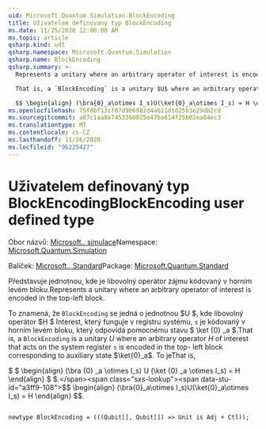 ```yaml
---
uid: Microsoft.Quantum.Simulation.BlockEncoding
title: Uživatelem definovaný typ BlockEncoding
ms.date: 11/25/2020 12:00:00 AM
ms.topic: article
qsharp.kind: udt
qsharp.namespace: Microsoft.Quantum.Simulation
qsharp.name: BlockEncoding
qsharp.summary: >-
  Represents a unitary where an arbitrary operator of interest is encoded in the top-left block.

  That is, a `BlockEncoding` is a unitary $U$ where an arbitrary operator $H$ of interest that acts on the system register `s` is encoded in the top- left block corresponding to auxiliary state $\ket{0}_a$. That is,

  $$ \begin{align} (\bra{0}_a\otimes I_s)U(\ket{0}_a\otimes I_s) = H \end{align} $$.
ms.openlocfilehash: 75fdbf13cf07d906982d4a611d1d25b3e29db2cd
ms.sourcegitcommit: a87c1aa8e7453360025e47ba614f25b02ea84ec3
ms.translationtype: MT
ms.contentlocale: cs-CZ
ms.lasthandoff: 11/26/2020
ms.locfileid: "96225427"
---
```

# <a name="blockencoding-user-defined-type"></a><span data-ttu-id="a3ff9-102">Uživatelem definovaný typ BlockEncoding</span><span class="sxs-lookup"><span data-stu-id="a3ff9-102">BlockEncoding user defined type</span></span>

<span data-ttu-id="a3ff9-103">Obor názvů: [Microsoft.. simulace](xref:Microsoft.Quantum.Simulation)</span><span class="sxs-lookup"><span data-stu-id="a3ff9-103">Namespace: [Microsoft.Quantum.Simulation](xref:Microsoft.Quantum.Simulation)</span></span>

<span data-ttu-id="a3ff9-104">Balíček: [Microsoft.. Standard](https://nuget.org/packages/Microsoft.Quantum.Standard)</span><span class="sxs-lookup"><span data-stu-id="a3ff9-104">Package: [Microsoft.Quantum.Standard](https://nuget.org/packages/Microsoft.Quantum.Standard)</span></span>


<span data-ttu-id="a3ff9-105">Představuje jednotnou, kde je libovolný operátor zájmu kódovaný v horním levém bloku.</span><span class="sxs-lookup"><span data-stu-id="a3ff9-105">Represents a unitary where an arbitrary operator of interest is encoded in the top-left block.</span></span>

<span data-ttu-id="a3ff9-106">To znamená, že `BlockEncoding` se jedná o jednotnou $U $, kde libovolný operátor $H $ Interest, který funguje v registru systému, `s` je kódovaný v horním levém bloku, který odpovídá pomocnému stavu $ \ket {0} _a $.</span><span class="sxs-lookup"><span data-stu-id="a3ff9-106">That is, a `BlockEncoding` is a unitary $U$ where an arbitrary operator $H$ of interest that acts on the system register `s` is encoded in the top- left block corresponding to auxiliary state $\ket{0}_a$.</span></span> <span data-ttu-id="a3ff9-107">To je</span><span class="sxs-lookup"><span data-stu-id="a3ff9-107">That is,</span></span>

<span data-ttu-id="a3ff9-108">$ $ \begin{align} (\bra {0} _a \otimes I_s) U (\ket {0} _a \otimes I_s) = H \end{align} $ $.</span><span class="sxs-lookup"><span data-stu-id="a3ff9-108">$$ \begin{align} (\bra{0}_a\otimes I_s)U(\ket{0}_a\otimes I_s) = H \end{align} $$.</span></span>

```qsharp

newtype BlockEncoding = (((Qubit[], Qubit[]) => Unit is Adj + Ctl));
```

